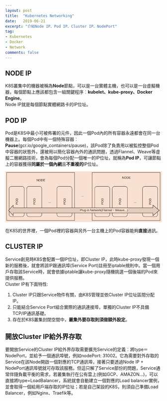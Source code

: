 ```yaml
---
layout: post
title:  "Kubernetes Networking"
date:   2019-06-21
excerpt: "介紹Node IP、Pod IP、Cluster IP、NodePort"
tag:
- Kubernetes 
- Docker 
- Network 
comments: false
---    
```

## NODE IP   
K8S叢集中的機器被稱為**Node**節點，可以是一台實體主機，也可以是一台虛擬機器，每個節點上應該都包含一組關鍵程序︰**kubelet、kube-proxy、Docker Engine**。   
Node IP就是每個節點實體網路卡的IP位址。

## POD IP
Pod是K8S中最小可被佈署的元件，因此一個Pod內的所有容器永遠都會在同一台機器上。每個Pod中有一個特殊容器︰**Pause**(gcr.io/google_containers/pause)，該Pod除了負責用以被監控整個Pod中容器的狀態外，還被用以簡化容器內外的通訊問題，透過Flannel、Weave等虛擬二層網路技術，會為每個Pod分配一個唯一的IP位址，就稱為**Pod IP**，可讓節點上的容器獲得**同屬於一個內網**且**不重複的**IP位址。   

![POD IP Network](https://github.com/kisekitw/kisekitw.github.io/blob/master/assets/img/1080621/PODIP.png?raw=true)

在K8S的世界裡，一個Pod裡的容器與另外一台主機上的Pod容器能夠**直接**通訊。     

## CLUSTER IP    
Service創見時K8S會配置一個IP位址，即Cluster IP，此時kube-proxy發現一個新的服務後，就會將該IP跟通訊埠(Service Port)註冊至iptable規則中。當一個用戶存取該Service時，就會依據iptable讓kube-proxy隨機挑選一個後端的Pod來提供服務。   
Cluster IP有下面特性:   
1. Cluster IP只跟Service物件有關，由K8S管理並依Cluster IP位址區間分配IP。
2. 只能結合Service Port組合實際的通訊連接埠，單獨的Cluster IP不具備TCP/IP通訊基礎。
3. 存在於K8S叢集封閉空間中，**叢集外要存取則須做額外設定**。   

## 開放Cluster IP給外界存取  
要開放Service的Cluster IP給外界存取需要擴充Service的定義︰將type＝NodePort，並給予一個通訊埠號，例如nodePort: 31002。它為需要對外存取的Service在該Node開啟一個對應的TCP通訊埠，接著只要透過Node IP + NodePort通訊埠號就可存取該服務。但這只解了Service部份的問題，Service通常伴隨負載平衡的需求，若叢集執行在公有雲上(例如GCP、AMAZON...)，可以直接將type=LoadBalancer，系統就會自動建立一個對應的Load balancer實例，並會取得一個給用戶端存取的IP位址；若是自己架設的K8S，則須自己準備Load Balancer，例如Nginx、Traefik等。







